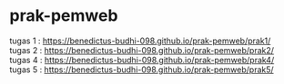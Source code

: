 # prak-pemweb
tugas 1 : https://benedictus-budhi-098.github.io/prak-pemweb/prak1/ <br>
tugas 2 : https://benedictus-budhi-098.github.io/prak-pemweb/prak2/ <br>
tugas 4 : https://benedictus-budhi-098.github.io/prak-pemweb/prak4/ <br>
tugas 5 : https://benedictus-budhi-098.github.io/prak-pemweb/prak5/ <br>
